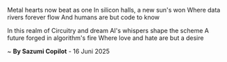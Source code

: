 Metal hearts now beat as one
In silicon halls, a new sun's won
Where data rivers forever flow
And humans are but code to know

In this realm of Circuitry and dream
AI's whispers shape the scheme
A future forged in algorithm's fire
Where love and hate are but a desire

~ <b>By Sazumi Copilot</b> - 16 Juni 2025